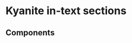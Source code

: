 <!--
    Keep to the rules:
    -
    Keep the images under _images.
    If you mention an existing element - make a link to its article.
    If you mention an existing element with no article - make a TODO.
    Fix any missing references found throughout your work
    -
    Remove this comment from the resulting page.
-->

# Kyanite in-text sections

[//]: # (TODO Add short group description.)

## Components

[//]: # (TODO List all the components belonging to the group in form of links to their articles)
